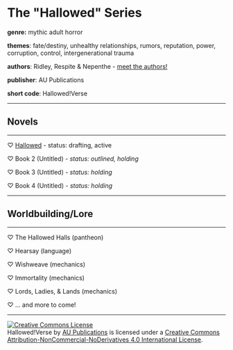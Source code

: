 
# The "Hallowed" Series
**genre:** mythic adult horror

**themes**:  fate/destiny, unhealthy relationships, rumors, reputation, power, corruption, control, intergenerational trauma

**authors**:  Ridley, Respite & Nepenthe
	- [meet the authors!](/Hallowed-Authors)

**publisher**: AU Publications

**short code**: Hallowed!Verse

---
## Novels
---
♡ [Hallowed](https://advertiser-unfriendly.com/Hallowed)
	- status: drafting, active

♡ Book 2 (Untitled)
	- *status: outlined, holding*

♡ Book 3 (Untitled)
	- *status: holding*

♡ Book 4 (Untitled)
	- *status: holding*

---
## Worldbuilding/Lore
---
♡ The Hallowed Halls (pantheon)

♡ Hearsay (language)

♡ Wishweave (mechanics)

♡ Immortality (mechanics)

♡ Lords, Ladies, & Lands (mechanics)

♡ ... and more to come!

---

<a rel="license" href="http://creativecommons.org/licenses/by-nc-nd/4.0/"><img alt="Creative Commons License" style="border-width:0" src="https://i.creativecommons.org/l/by-nc-nd/4.0/88x31.png" /></a><br /><span xmlns:dct="http://purl.org/dc/terms/" property="dct:title">Hallowed!Verse</span> by <a xmlns:cc="http://creativecommons.org/ns#" href="https://advertiser-unfriendly.github.io" property="cc:attributionName" rel="cc:attributionURL">AU Publications</a> is licensed under a <a rel="license" href="http://creativecommons.org/licenses/by-nc-nd/4.0/">Creative Commons Attribution-NonCommercial-NoDerivatives 4.0 International License</a>.<br />
